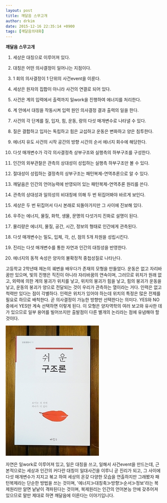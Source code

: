 ```yaml
---
layout: post
title: 깨달음 스무고개
author: drkim
date: 2015-12-16 22:35:14 +0900
tags: [깨달음의대화]
---
```

**깨달음 스무고개**

  


1) 세상은 대칭으로 이루어져 있다. 

  


2) 대칭은 어떤 의사결정이 일어나는 지점이다. 

  


3) 1 회의 의사결정이 1 단위의 사건event을 이룬다. 

  


4) 세상은 원자의 집합이 아니라 사건의 연결로 되어 있다. 

  


5) 사건은 계의 입력에서 출력까지 일work을 진행하여 에너지를 처리한다. 

  


6) 계 안에서 대칭을 작동시켜 입력 원인 의사결정 결과 출력의 일을 한다. 

  


7) 사건의 각 단계를 질, 입자, 힘, 운동, 량의 다섯 매개변수로 나타낼 수 있다. 

  


8) 질은 결합하고 입자는 독립하고 힘은 교섭하고 운동은 변화하고 양은 침투한다. 

  


9) 에너지 유도 사건의 시작 공간의 방향 시간의 순서 에너지 회수에 해당한다. 

  


10) 다섯 매개변수가 각각 의사결정측 상부구조와 실행측의 하부구조를 구성한다. 

  


11) 인간의 외부관찰은 관측의 상대성이 성립하는 실행측 하부구조만 볼 수 있다. 

  


12) 절대성이 성립하는 결정측의 상부구조는 패턴복제-연역추론으로 알 수 있다. 

  


13) 깨달음은 인간의 언어능력에 반영되어 있는 패턴복제-연역추론 원리를 쓴다. 

  


14) 관측의 상대성과 일의성의 비대칭에 의해 두 번 뒤집어봐야 바르게 보인다. 

  


15) 세상은 두 번 뒤집어서 다시 본래로 되돌아가지만 그 사이에 진보해 있다. 

  


16) 우주는 에너지, 물질, 화학, 생물, 문명의 다섯가지 진화로 설명이 된다. 

  


17) 물리량은 에너지, 물질, 공간, 시간, 정보의 형태로 인간에게 관측된다. 

  


18) 다섯 매개변수는 밀도, 입체, 각, 선, 점의 5개 차원을 성립시킨다. 

  


19) 진리는 다섯 매개변수를 통한 자연과 인간의 대칭성을 반영한다. 

  


20) 에너지의 동적 속성은 양자의 불확정적 중첩성질로 나타난다.

  


고등학교 2학년때 제논의 궤변을 배우다가 존재의 모형을 만들었다. 운동은 없고 자리바꿈만 있으며, 빛의 진행은 직진이 아니라 자리바꿈의 연속이며, 그러므로 위치가 원래 없고, 외력에 의한 계의 붕괴가 위치를 낳고, 위치의 붕괴가 힘을 낳고, 힘의 붕괴가 운동을 낳고, 운동의 붕괴가 양으로 전달되는 것이 우리가 관측하는 열이라는 거다. 인력은 없고 척력만 있다는 점이 각별하다. 인력은 위치가 있어야 하는데 위치의 특정은 많은 전제를 필요로 하므로 배척한다. 곧 의사결정이 가능한 방향만 선택한다는 의미다. YES와 NO 중에서 YES만 계속 선택하면 이렇게 된다. 이 모형은 양자역학의 여러 보고와 유사한 데가 있으므로 일부 용어를 빌어쓰지만 출발점이 다른 별개의 논리라는 점에 유념해야 할 것이다. 

  


  


  



 
![](/files/attach/images/198/903/648/DSC01488.JPG) 

  


자연은 일work로 이루어져 있고, 일은 대칭을 쓰고, 일해서 사건event을 만드는데, 근본적으로는 세상과 인간의 커다란 대칭이 일대사건을 이루니 곧 진리가 되고, 그 사이에 다섯 매개변수가 지지고 볶고 하여 세상의 온갖 다양한 모습을 연출하지만 그래봤자 패턴복제라는 단순한 방법을 쓰는 것이며, '에너지≫대칭축≫방향≫순서≫정보'라는 복제원리만 알면 낱낱이 격파된다는 것이며, 복제원리는 인간의 언어본능 안에 갖추어져 있으므로 말만 제대로 하면 깨달음에 이른다는 이야기입니다.